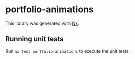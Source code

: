 # portfolio-animations

This library was generated with [Nx](https://nx.dev).

## Running unit tests

Run `nx test portfolio-animations` to execute the unit tests.
